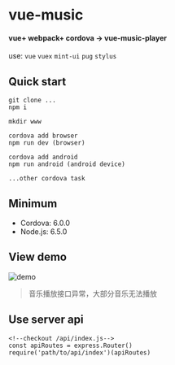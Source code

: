 # vue-music
#### vue+ webpack+ cordova -> vue-music-player
use: `vue` `vuex` `mint-ui` `pug` `stylus`

## Quick start

    git clone ...
    npm i 

    mkdir www
    
    cordova add browser
    npm run dev (browser)
    
    cordova add android
    npm run android (android device)
    
    ...other cordova task

## Minimum

* Cordova: 6.0.0
* Node.js: 6.5.0

## View demo 

![demo](http://vmusicapi.duapp.com/api/qcode?url=http://vmusicapi.duapp.com/ "demo") 
> 音乐播放接口异常，大部分音乐无法播放

## Use server api

    <!--checkout /api/index.js-->
    const apiRoutes = express.Router()
    require('path/to/api/index')(apiRoutes)
